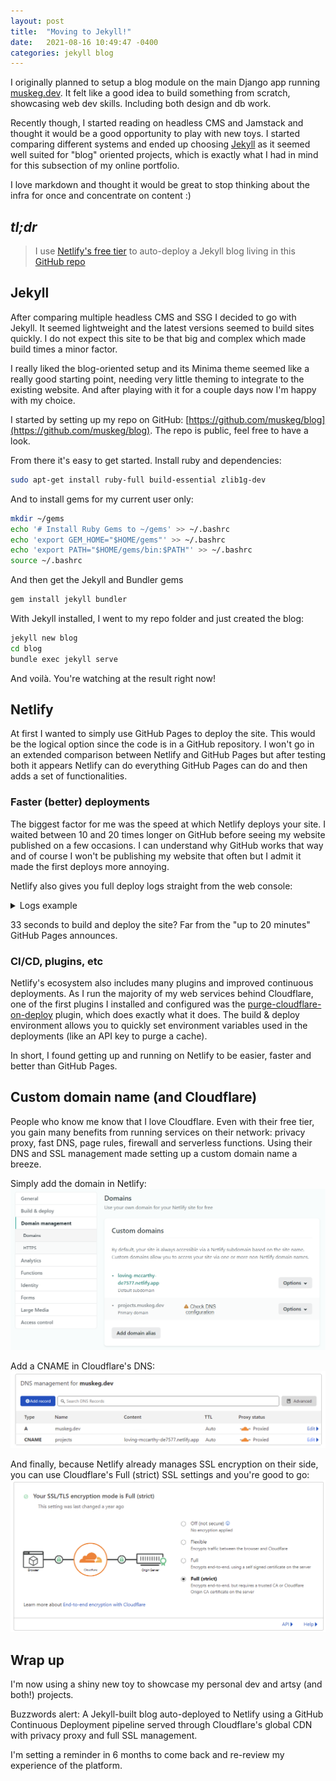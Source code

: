 ```yaml
---
layout: post
title:  "Moving to Jekyll!"
date:   2021-08-16 10:49:47 -0400
categories: jekyll blog
---
```

I originally planned to setup a blog module on the main Django app running [muskeg.dev](https://muskeg.dev). It felt like a good idea to build something from scratch, showcasing web dev skills. Including both design and db work.

Recently though, I started reading on headless CMS and Jamstack and thought it would be a good opportunity to play with new toys. I started comparing different systems and ended up choosing [Jekyll](https://github.com/jekyll/jekyll) as it seemed well suited for "blog" oriented projects, which is exactly what I had in mind for this subsection of my online portfolio.

I love markdown and thought it would be great to stop thinking about the infra for once and concentrate on content :)

## _tl;dr_

> I use [Netlify's free tier](https://app.netlify.com/signup) to auto-deploy a Jekyll blog living in this [GitHub repo](https://github.com/muskeg/blog)

## Jekyll

After comparing multiple headless CMS and SSG I decided to go with Jekyll. It seemed lightweight and the latest versions seemed to build sites quickly. I do not expect this site to be that big and complex which made build times a minor factor. 

I really liked the blog-oriented setup and its Minima theme seemed like a really good starting point, needing very little theming to integrate to the existing website. And after playing with it for a couple days now I'm happy with my choice.

I started by setting up my repo on GitHub: [https://github.com/muskeg/blog](https://github.com/muskeg/blog). The repo is public, feel free to have a look.

From there it's easy to get started. Install ruby and dependencies:
```bash
sudo apt-get install ruby-full build-essential zlib1g-dev
```
And to install gems for my current user only:
```bash
mkdir ~/gems
echo '# Install Ruby Gems to ~/gems' >> ~/.bashrc
echo 'export GEM_HOME="$HOME/gems"' >> ~/.bashrc
echo 'export PATH="$HOME/gems/bin:$PATH"' >> ~/.bashrc
source ~/.bashrc
```
And then get the Jekyll and Bundler gems
```bash
gem install jekyll bundler
```

With Jekyll installed, I went to my repo folder and just created the blog:
```bash
jekyll new blog
cd blog
bundle exec jekyll serve
```
And voilà. You're watching at the result right now!

## Netlify

At first I wanted to simply use GitHub Pages to deploy the site. This would be the logical option since the code is in a GitHub repository. I won't go in an extended comparison between Netlify and GitHub Pages but after testing both it appears Netlify can do everything GitHub Pages can do and then adds a set of functionalities.

### Faster (better) deployments

The biggest factor for me was the speed at which Netlify deploys your site. I waited between 10 and 20 times longer on GitHub before seeing my website published on a few occasions. I can understand why GitHub works that way and of course I won't be publishing my website that often but I admit it made the first deploys more annoying. 

Netlify also gives you full deploy logs straight from the web console:
<details>
<summary>Logs example</summary>
<p>

{% highlight log %}
12:26:48 AM: Build ready to start
12:26:50 AM: build-image version: c6001ed68662a13e5deb24abec2b46058c58248a
12:26:50 AM: build-image tag: v3.9.0
12:26:50 AM: buildbot version: e6b727854930d4a8dd70f1228e63b3eb6425ad1a
12:26:50 AM: Fetching cached dependencies
12:26:50 AM: Starting to download cache of 100.3MB
12:26:52 AM: Finished downloading cache in 1.936005472s
12:26:52 AM: Starting to extract cache
12:26:55 AM: Finished extracting cache in 3.030350835s
12:26:55 AM: Finished fetching cache in 4.992901942s
12:26:55 AM: Starting to prepare the repo for build
12:26:56 AM: Preparing Git Reference refs/heads/main
12:26:56 AM: Parsing package.json dependencies
12:26:57 AM: Starting build script
12:26:57 AM: Installing dependencies
12:26:57 AM: Python version set to 2.7
12:26:57 AM: Started restoring cached node version
12:27:00 AM: Finished restoring cached node version
12:27:01 AM: v12.18.0 is already installed.
12:27:01 AM: Now using node v12.18.0 (npm v6.14.4)
12:27:01 AM: Started restoring cached build plugins
12:27:01 AM: Finished restoring cached build plugins
12:27:02 AM: Attempting ruby version 2.7.2, read from environment
12:27:03 AM: Using ruby version 2.7.2
12:27:03 AM: Using bundler version 2.2.25 from Gemfile.lock
12:27:04 AM: Using PHP version 5.6
12:27:04 AM: Started restoring cached ruby gems
12:27:04 AM: Finished restoring cached ruby gems
12:27:04 AM: Started restoring cached go cache
12:27:04 AM: Finished restoring cached go cache
12:27:04 AM: go version go1.14.4 linux/amd64
12:27:04 AM: go version go1.14.4 linux/amd64
12:27:04 AM: Installing missing commands
12:27:04 AM: Verify run directory
12:27:04 AM: ​
12:27:04 AM: ────────────────────────────────────────────────────────────────
12:27:04 AM:   Netlify Build                                                 
12:27:04 AM: ────────────────────────────────────────────────────────────────
12:27:04 AM: ​
12:27:04 AM: ❯ Version
12:27:04 AM:   @netlify/build 18.2.9
12:27:04 AM: ​
12:27:04 AM: ❯ Flags
12:27:04 AM:   baseRelDir: true
12:27:04 AM:   deployId: 611b3a88d46f2e000782cb44
12:27:04 AM: ​
12:27:04 AM: ❯ Current directory
12:27:04 AM:   /opt/build/repo
12:27:04 AM: ​
12:27:04 AM: ❯ Config file
12:27:04 AM:   No config file was defined: using default values.
12:27:04 AM: ​
12:27:04 AM: ❯ Context
12:27:04 AM:   production
12:27:04 AM: ​
12:27:04 AM: ────────────────────────────────────────────────────────────────
12:27:04 AM:   1. Build command from Netlify app                             
12:27:04 AM: ────────────────────────────────────────────────────────────────
12:27:04 AM: ​
12:27:04 AM: $ bundle exec jekyll build
12:27:05 AM: Configuration file: /opt/build/repo/_config.yml
12:27:05 AM:             Source: /opt/build/repo
12:27:05 AM:        Destination: /opt/build/repo/_site
12:27:05 AM:  Incremental build: disabled. Enable with --incremental
12:27:05 AM:       Generating...
12:27:06 AM:        Jekyll Feed: Generating feed for posts
12:27:06 AM:                     done in 0.43 seconds.
12:27:06 AM:  Auto-regeneration: disabled. Use --watch to enable.
12:27:06 AM: ​
12:27:06 AM: (build.command completed in 1.4s)
12:27:06 AM: ​
12:27:06 AM: ────────────────────────────────────────────────────────────────
12:27:06 AM:   2. Deploy site                                                
12:27:06 AM: ────────────────────────────────────────────────────────────────
12:27:06 AM: ​
12:27:06 AM: Starting to deploy site from '_site'
12:27:06 AM: Creating deploy tree 
12:27:06 AM: Creating deploy upload records
12:27:06 AM: 1 new files to upload
12:27:06 AM: 0 new functions to upload
12:27:06 AM: Site deploy was successfully initiated
12:27:06 AM: ​
12:27:06 AM: (Deploy site completed in 292ms)
12:27:06 AM: ​
12:27:06 AM: ────────────────────────────────────────────────────────────────
12:27:06 AM:   Netlify Build Complete                                        
12:27:06 AM: ────────────────────────────────────────────────────────────────
12:27:06 AM: ​
12:27:06 AM: (Netlify Build completed in 1.7s)
12:27:06 AM: Starting post processing
12:27:06 AM: Post processing - HTML
12:27:06 AM: Post processing - header rules
12:27:06 AM: Post processing - redirect rules
12:27:06 AM: Post processing done
12:27:07 AM: Caching artifacts
12:27:07 AM: Started saving ruby gems
12:27:07 AM: Finished saving ruby gems
12:27:07 AM: Started saving build plugins
12:27:07 AM: Finished saving build plugins
12:27:07 AM: Started saving pip cache
12:27:07 AM: Site is live ✨
12:27:07 AM: Finished saving pip cache
12:27:07 AM: Started saving emacs cask dependencies
12:27:07 AM: Finished saving emacs cask dependencies
12:27:07 AM: Started saving maven dependencies
12:27:07 AM: Finished saving maven dependencies
12:27:07 AM: Started saving boot dependencies
12:27:07 AM: Finished saving boot dependencies
12:27:07 AM: Started saving rust rustup cache
12:27:07 AM: Finished saving rust rustup cache
12:27:07 AM: Started saving go dependencies
12:27:07 AM: Finished saving go dependencies
12:27:07 AM: Build script success
12:27:23 AM: Finished processing build request in 32.607089782s
{% endhighlight %}

</p>
</details>

33 seconds to build and deploy the site? Far from the "up to 20 minutes" GitHub Pages announces.

### CI/CD, plugins, etc

Netlify's ecosystem also includes many plugins and improved continuous deployments. As I run the majority of my web services behind Cloudflare, one of the first plugins I installed and configured was the [purge-cloudflare-on-deploy](https://github.com/chrism2671/netlify-purge-cloudflare-on-deploy) plugin, which does exactly what it does. The build & deploy environment allows you to quickly set environment variables used in the deployments (like an API key to purge a cache).

In short, I found getting up and running on Netlify to be easier, faster and better than GitHub Pages.

## Custom domain name (and Cloudflare)

People who know me know that I love Cloudflare. Even with their free tier, you gain many benefits from running services on their network: privacy proxy, fast DNS, page rules, firewall and serverless functions. Using their DNS and SSL management made setting up a custom domain name a breeze.

Simply add the domain in Netlify:
![domain management](/assets/img/2021-08-16-movig-to-jekyll/domain-management.png)

Add a CNAME in Cloudflare's DNS:
![Cloudflare DNS](/assets/img/2021-08-16-movig-to-jekyll/cloudflare-dns.png)

And finally, because Netlify already manages SSL encryption on their side, you can use Cloudflare's Full (strict) SSL settings and you're good to go:
![Cloudflare SSL Full (strict)](/assets/img/2021-08-16-movig-to-jekyll/cloudflare-ssl-full-strict.png)

## Wrap up

I'm now using a shiny new toy to showcase my personal dev and artsy (and both!) projects.

Buzzwords alert: A Jekyll-built blog auto-deployed to Netlify using a GitHub Continuous Deployment pipeline served through Cloudflare's global CDN with privacy proxy and full SSL management.

I'm setting a reminder in 6 months to come back and re-review my experience of the platform.

<!-- You’ll find this post in your `_posts` directory. Go ahead and edit it and re-build the site to see your changes. You can rebuild the site in many different ways, but the most common way is to run `jekyll serve`, which launches a web server and auto-regenerates your site when a file is updated.

Jekyll requires blog post files to be named according to the following format:

`YEAR-MONTH-DAY-title.MARKUP`

Where `YEAR` is a four-digit number, `MONTH` and `DAY` are both two-digit numbers, and `MARKUP` is the file extension representing the format used in the file. After that, include the necessary front matter. Take a look at the source for this post to get an idea about how it works.

Jekyll also offers powerful support for code snippets:

{% highlight ruby %}
def print_hi(name)
  puts "Hi, #{name}"
end
print_hi('Tom')
#=> prints 'Hi, Tom' to STDOUT.
{% endhighlight %}

Check out the [Jekyll docs][jekyll-docs] for more info on how to get the most out of Jekyll. File all bugs/feature requests at [Jekyll’s GitHub repo][jekyll-gh]. If you have questions, you can ask them on [Jekyll Talk][jekyll-talk].

[jekyll-docs]: https://jekyllrb.com/docs/home
[jekyll-gh]:   https://github.com/jekyll/jekyll
[jekyll-talk]: https://talk.jekyllrb.com/ -->
